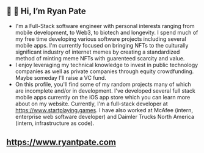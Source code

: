 ## 👋 👋 Hi, I’m Ryan Pate
- I'm a Full-Stack software engineer with personal interests ranging from mobile development, to Web3, to biotech and longevity. I spend much of my free time
  developing various software projects including several mobile apps. I'm currently focused on bringing NFTs to the culturally significant industry of internet memes
  by creating a standardized method of minting meme NFTs with guarenteed scarcity and value. 
- I enjoy leveraging my technical knowledge to invest in public technology companies as well as private companies through equity crowdfunding. Maybe someday I'll raise
  a VC fund. 
- On this profile, you'll find some of my random projects many of which are incomplete and/or in development. I've developed several full stack mobile apps 
  currently on the iOS app store which you can learn more about on my website. Currently, I'm a full-stack developer at https://www.startplaying.games. I have also
  worked at McAfee (intern, enterprise web software developer) and Daimler Trucks North America (intern, infrastructure as code).
  
## https://www.ryantpate.com

<!---
RPate97/RPate97 is a ✨ special ✨ repository because its `README.md` (this file) appears on your GitHub profile.
You can click the Preview link to take a look at your changes.
--->
